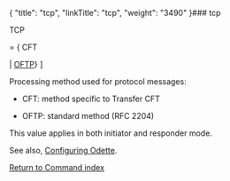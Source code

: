 {
    "title": "tcp",
    "linkTitle": "tcp",
    "weight": "3490"
}### <span id="tcp"></span>tcp

TCP
= { CFT
| <u>OFTP</u>} \]

Processing method used for protocol messages:

-   CFT: method specific to Transfer CFT
-   OFTP: standard method (RFC 2204)

This value applies in both initiator and responder mode.

See also, [Configuring Odette](../../../protocols_start_here/start_here_odette/configuring_odette).

[Return to Command index](../)

 

